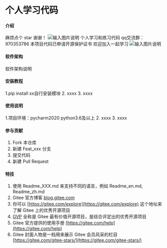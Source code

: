 # 个人学习代码

#### 介绍
麻烦点个 star 谢谢！
![输入图片说明](https://images.gitee.com/uploads/images/2021/0427/200052_9ee1d06e_8885799.png "屏幕截图.png")
个人学习和练习代码
qq交流群：970353786  本项目代码已申请开源保护证书
欢迎加入一起学习
![输入图片说明](https://images.gitee.com/uploads/images/2021/0421/194603_28a358fc_8885799.png "屏幕截图.png")

#### 软件架构
软件架构说明


#### 安装教程

1.pip install xx自行安装模块
2.  xxxx
3.  xxxx

#### 使用说明

1.项目环境：pycharm2020  python3.6及以上
2.  xxxx
3.  xxxx

#### 参与贡献

1.  Fork 本仓库
2.  新建 Feat_xxx 分支
3.  提交代码
4.  新建 Pull Request


#### 特技

1.  使用 Readme\_XXX.md 来支持不同的语言，例如 Readme\_en.md, Readme\_zh.md
2.  Gitee 官方博客 [blog.gitee.com](https://blog.gitee.com)
3.  你可以 [https://gitee.com/explore](https://gitee.com/explore) 这个地址来了解 Gitee 上的优秀开源项目
4.  [GVP](https://gitee.com/gvp) 全称是 Gitee 最有价值开源项目，是综合评定出的优秀开源项目
5.  Gitee 官方提供的使用手册 [https://gitee.com/help](https://gitee.com/help)
6.  Gitee 封面人物是一档用来展示 Gitee 会员风采的栏目 [https://gitee.com/gitee-stars/](https://gitee.com/gitee-stars/)
